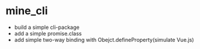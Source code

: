 # mine_cli
- build a simple cli-package
- add a simple promise.class
- add simple two-way binding with Obejct.defineProperty(simulate Vue.js)

